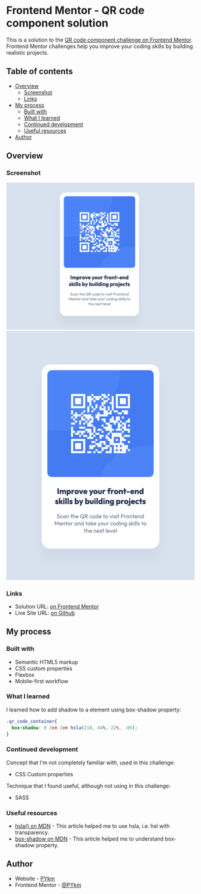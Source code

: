 # Frontend Mentor - QR code component solution

This is a solution to the [QR code component challenge on Frontend Mentor](https://www.frontendmentor.io/challenges/qr-code-component-iux_sIO_H). Frontend Mentor challenges help you improve your coding skills by building realistic projects.

## Table of contents

- [Overview](#overview)
  - [Screenshot](#screenshot)
  - [Links](#links)
- [My process](#my-process)
  - [Built with](#built-with)
  - [What I learned](#what-i-learned)
  - [Continued development](#continued-development)
  - [Useful resources](#useful-resources)
- [Author](#author)

## Overview

### Screenshot

![](./screenshot_desktop.png)
![](./screenshot_mobile.png)

### Links

- Solution URL: [on Frontend Mentor](https://www.frontendmentor.io/solutions/qr-code-component-Kw7X7WkDnw)
- Live Site URL: [on Github](https://pykm.github.io/qr-code-component-challenge-solution/)


## My process

### Built with

- Semantic HTML5 markup
- CSS custom properties
- Flexbox
- Mobile-first workflow

### What I learned

I learned how to add shadow to a element using box-shadow property:

```css
.qr_code_container{
  box-shadow: 0 2em 2em hsla(218, 44%, 22%, .05);
}
```

### Continued development

Concept that I'm not completely familiar with, used in this challenge:
- CSS Custom properties

Technique that I found useful, although not using in this challenge:
- SASS

### Useful resources

- [hsla() on MDN](https://developer.mozilla.org/en-US/docs/Web/CSS/color_value/hsla) - This article helped me to use hsla, i.e. hsl with transparency.
- [box-shadow on MDN](https://developer.mozilla.org/en-US/docs/Web/CSS/box-shadow) - This article helped me to understand box-shadow property.

## Author

- Website - [PYkm](https://pykm.github.io/)
- Frontend Mentor - [@PYkm](https://www.frontendmentor.io/profile/PYkm)
